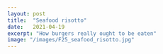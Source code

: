 ```yaml
---
layout: post
title:  "Seafood risotto"
date:   2021-04-19
excerpt: "How burgers really ought to be eaten"
image: "/images/F25_seafood_risotto.jpg"
---
```

